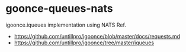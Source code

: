 # goonce-queues-nats

igoonce.iqueues implementation using NATS
Ref. 
- https://github.com/untillpro/igoonce/blob/master/docs/requests.md
- https://github.com/untillpro/igoonce/tree/master/iqueues
